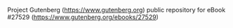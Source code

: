 Project Gutenberg (https://www.gutenberg.org) public repository for eBook #27529 (https://www.gutenberg.org/ebooks/27529)
